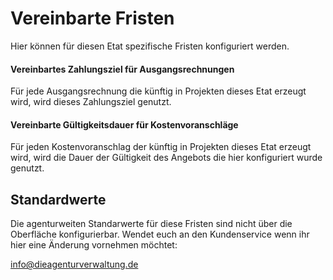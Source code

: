 # Vereinbarte Fristen

Hier können für diesen Etat spezifische Fristen konfiguriert werden.

#### Vereinbartes Zahlungsziel für Ausgangsrechnungen

Für jede Ausgangsrechnung die künftig in Projekten dieses Etat erzeugt wird, wird dieses Zahlungsziel genutzt.

#### Vereinbarte Gültigkeitsdauer für Kostenvoranschläge

Für jeden Kostenvoranschlag der künftig in Projekten dieses Etat erzeugt wird, wird die Dauer der Gültigkeit des Angebots die hier konfiguriert wurde genutzt.

## Standardwerte

Die agenturweiten Standarwerte für diese Fristen sind nicht über die Oberfläche konfigurierbar. Wendet euch an den Kundenservice wenn ihr hier eine Änderung vornehmen möchtet:

info@dieagenturverwaltung.de

